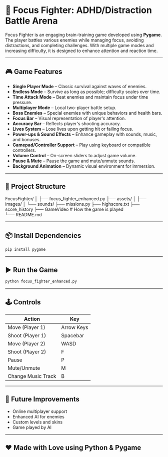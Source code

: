 # 🎯 Focus Fighter: ADHD/Distraction Battle Arena

Focus Fighter is an engaging brain-training game developed using **Pygame**. The player battles various enemies while managing focus, avoiding distractions, and completing challenges. With multiple game modes and increasing difficulty, it is designed to enhance attention and reaction time.

---

## 🎮 Game Features

- **Single Player Mode** – Classic survival against waves of enemies.
- **Endless Mode** – Survive as long as possible; difficulty scales over time.
- **Time Attack Mode** – Beat enemies and maintain focus under time pressure.
- **Multiplayer Mode** – Local two-player battle setup.
- **Boss Enemies** – Special enemies with unique behaviors and health bars.
- **Focus Bar** – Visual representation of player's attention.
- **Accuracy Bar** – Reflects player's shooting accuracy.
- **Lives System** – Lose lives upon getting hit or failing focus.
- **Power-ups & Sound Effects** – Enhance gameplay with sounds, music, and bonuses.
- **Gamepad/Controller Support** – Play using keyboard or compatible controllers.
- **Volume Control** – On-screen sliders to adjust game volume.
- **Pause & Mute** – Pause the game and mute/unmute sounds.
- **Background Animation** – Dynamic visual environment for immersion.

---

## 📂 Project Structure

FocusFighter/
│
├── focus_fighter_enhanced.py
├── assets/
│   ├── images/
│   └── sounds/
├── missions.py 
├── highscore.txt
├── score_history
├── GameVideo        # How the game is played             
└── README.md                        

---

## 📦 Install Dependencies

```bash
pip install pygame
```

---

## ▶️ Run the Game

```bash
python focus_fighter_enhanced.py
```

---

## 🕹️ Controls

| Action               | Key            |
|----------------------|----------------|
| Move (Player 1)      | Arrow Keys     |
| Shoot (Player 1)     | Spacebar       |
| Move (Player 2)      | WASD           |
| Shoot (Player 2)     | F              |
| Pause                | P              |
| Mute/Unmute          | M              |
| Change Music Track   | B              |

---

## 📌 Future Improvements

- Online multiplayer support
- Enhanced AI for enemies
- Custom levels and skins
- Game played by AI

---

## ❤️ Made with Love using Python & Pygame
